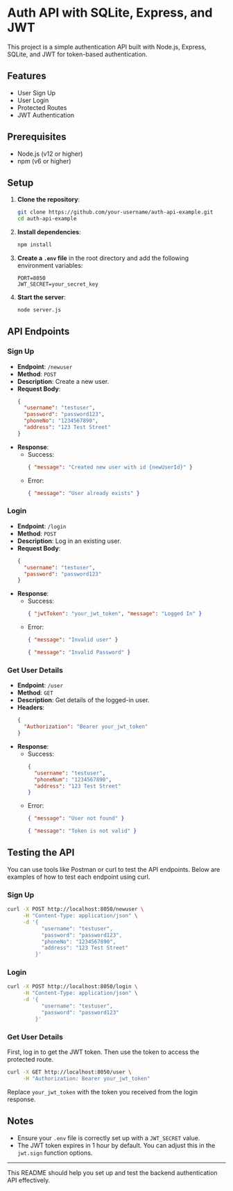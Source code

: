 # Auth API with SQLite, Express, and JWT

This project is a simple authentication API built with Node.js, Express, SQLite, and JWT for token-based authentication.

## Features

- User Sign Up
- User Login
- Protected Routes
- JWT Authentication

## Prerequisites

- Node.js (v12 or higher)
- npm (v6 or higher)

## Setup

1. **Clone the repository**:
    ```sh
    git clone https://github.com/your-username/auth-api-example.git
    cd auth-api-example
    ```

2. **Install dependencies**:
    ```sh
    npm install
    ```

3. **Create a `.env` file** in the root directory and add the following environment variables:
    ```
    PORT=8050
    JWT_SECRET=your_secret_key
    ```

4. **Start the server**:
    ```sh
    node server.js
    ```

## API Endpoints

### Sign Up

- **Endpoint**: `/newuser`
- **Method**: `POST`
- **Description**: Create a new user.
- **Request Body**:
    ```json
    {
      "username": "testuser",
      "password": "password123",
      "phoneNo": "1234567890",
      "address": "123 Test Street"
    }
    ```
- **Response**:
    - Success:
        ```json
        { "message": "Created new user with id {newUserId}" }
        ```
    - Error:
        ```json
        { "message": "User already exists" }
        ```

### Login

- **Endpoint**: `/login`
- **Method**: `POST`
- **Description**: Log in an existing user.
- **Request Body**:
    ```json
    {
      "username": "testuser",
      "password": "password123"
    }
    ```
- **Response**:
    - Success:
        ```json
        { "jwtToken": "your_jwt_token", "message": "Logged In" }
        ```
    - Error:
        ```json
        { "message": "Invalid user" }
        ```
        ```json
        { "message": "Invalid Password" }
        ```

### Get User Details

- **Endpoint**: `/user`
- **Method**: `GET`
- **Description**: Get details of the logged-in user.
- **Headers**:
    ```json
    {
      "Authorization": "Bearer your_jwt_token"
    }
    ```
- **Response**:
    - Success:
        ```json
        {
          "username": "testuser",
          "phoneNum": "1234567890",
          "address": "123 Test Street"
        }
        ```
    - Error:
        ```json
        { "message": "User not found" }
        ```
        ```json
        { "message": "Token is not valid" }
        ```

## Testing the API

You can use tools like Postman or curl to test the API endpoints. Below are examples of how to test each endpoint using curl.

### Sign Up

```sh
curl -X POST http://localhost:8050/newuser \
     -H "Content-Type: application/json" \
     -d '{
           "username": "testuser",
           "password": "password123",
           "phoneNo": "1234567890",
           "address": "123 Test Street"
         }'
```

### Login

```sh
curl -X POST http://localhost:8050/login \
     -H "Content-Type: application/json" \
     -d '{
           "username": "testuser",
           "password": "password123"
         }'
```

### Get User Details

First, log in to get the JWT token. Then use the token to access the protected route.

```sh
curl -X GET http://localhost:8050/user \
     -H "Authorization: Bearer your_jwt_token"
```

Replace `your_jwt_token` with the token you received from the login response.

## Notes

- Ensure your `.env` file is correctly set up with a `JWT_SECRET` value.
- The JWT token expires in 1 hour by default. You can adjust this in the `jwt.sign` function options.

---

This README should help you set up and test the backend authentication API effectively.
